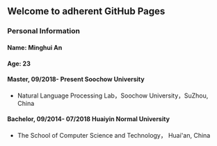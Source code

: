 ## Welcome to adherent GitHub Pages


### Personal Information

#### Name: Minghui An
#### Age: 23


#### Master, 09/2018- Present Soochow University

- Natural Language Processing Lab，Soochow University，SuZhou, China

#### Bachelor, 09/2014- 07/2018 Huaiyin Normal University

- The School of Computer Science and Technology， Huai'an, China




